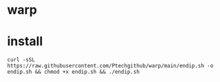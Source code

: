 # warp


# install

```
curl -sSL https://raw.githubusercontent.com/Ptechgithub/warp/main/endip.sh -o endip.sh && chmod +x endip.sh && ./endip.sh

```
